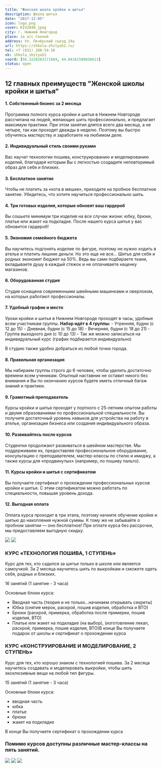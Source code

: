 ```yaml
---
title: "Женская школа кройки и шитья"
description: Школа шитья
date: "2017-12-05"
icon: logo.png
cover: KIV2048.jpeg
city: г. Нижний Новгород
place: за а/c Сенной
address: Ул. Печёрский съезд 24а
url: https://shkola-shitya52.ru/
tel: +7 (831) 288-54-10
vk: shkola_shitya52
coord: [56.3228283171604, 44.04161589836613]
status: open
---
```


## 12 главных преимуществ "Женской школы кройки и шитья"

#### 1. Собственный бизнес за 2 месяца

Программа полного курса кройки и шитья в Нижнем Новгороде рассчитана на людей, желающих шить профессионально, и предлагает максимум практики. При этом занятия длятся всего два месяца, а не четыре, так как проходят дважды в неделю. Поэтому вы быстро обучитесь мастерству и заработаете на любимом деле.

#### 2. Индивидуальный стиль своими руками

Вас научат технологии пошива, конструированию и моделированию изделий, благодаря которым Вы с легкостью создадите неповторимый образ для себя и близких.

#### 3. Бесплатное занятие

Чтобы не платить за «кота в мешке», приходите на пробное бесплатное занятие. Убедитесь, что хотите научиться профессионально шить.

#### 4. Три готовых изделия, которые обновят ваш гардероб

Вы сошьете минимум три изделия на все случаи жизни: юбку, брюки, платье или жакет на подкладке. После нашего курса шитья у вас обновится гардероб!

#### 5. Экономия семейного бюджета

Вы научитесь подгонять изделие по фигуре, поэтому не нужно ходить в ателье и платить лишние деньги. Но это еще не все... Шитье для себя и родных экономит бюджет на 50%. Ведь вы сами подбираете ткани, вкладываете душу в каждый стежок и не оплачиваете наценку магазинов.

#### 6. Оборудованная студия

Студия оснащена современными швейными машинками и оверлоком, на которых работают профессионалы.

#### 7. Удобный график и место

Уроки кройки и шитья в Нижнем Новгороде проходят в часы, удобные всем участникам группы. **Набор идёт в 4 группы:** - Утренняя, будни (с 12 до 15) - Дневная, будни (с 15 до 18) - Вечерняя, будни (с 18 до 21) - Группа выходного дня (с 10 до 13) - Так же можно записаться на индивидуальный курс (график подбирается индивидуально)

В студию также удобно добраться из любой точки города.

#### 8. Правильная организация

Мы набираем группы строго до 6 человек, чтобы уделить достаточно времени всем ученикам. Опытный наставник не оставит никого без внимания и Вы по окончанию курсов будете иметь отличный багаж знаний и практики.

#### 9. Грамотный преподаватель

Курсы кройки и шитья проходят у портного с 25-летним опытом работы и двумя образованиями по профессиональной специальности. Вы получите достаточный уровень навыков для устройства на работу в ателье, организации бизнеса или создания индивидуального образа.

#### 10. Развивайтесь после курсов

Студентки продолжают развиваться в швейном мастерстве. Мы поддерживаем их, предоставляя профессиональное оборудование, консультацию с преподавателем, мастер-классы по стилю и имиджу, а также курсы для «продвинутых» (например, по пошиву пальто).

#### 11. Курсы кройки и шитья с сертификатом

Вы получаете сертификат о прохождении профессиональных курсов кройки и шитья. С этим сертификатом можно работать по специальности, повышая уровень дохода.

#### 12. Выгодная оплата

Оплата курса проходит в три этапа, поэтому начните обучение кройке и шитью до накопления нужной суммы. К тому же не забывайте о пробном занятии — оно бесплатное! При оплате курса без рассрочки, мы предоставляем выгодную скидку.

![](./KIV2048.jpeg)
![](./KIV2193.jpeg)

### КУРС «ТЕХНОЛОГИЯ ПОШИВА, 1 СТУПЕНЬ»

Курс для тех, кто садился за шитье только в школе или является самоучкой. За 2 месяца научитесь шить по выкройкам и сможете одеть себя, родных и близких.

16 занятий (1 занятие - 3 часа)

Основные блоки курса:

- Вводная часть (теория и не только…начинаем открывать секреты)
- Юбка (снятие мерок, раскрой, пошив изделия, обработка и ВТО)
- Брюки (раскрой, примерка, обработка после примерки, пошив изделия, ВТО)
- Платье или жакет на подкладке (на выбор), (изготовление лекал, раскрой, примерка, пошив изделия, ВТО)В конце Вы получаете подарок от школы и сертификат о прохождении курса

### КУРС «КОНСТРУИРОВАНИЕ И МОДЕЛИРОВАНИЕ, 2 СТУПЕНЬ»

Курс для тех, кто хорошо знаком с технологией пошива. За 2 месяца научитесь создавать и моделировать выкройки, чтобы шить эксклюзивные вещи на любой тип фигуры.

15 занятий (1 занятие - 3 часа)

Основные блоки курса:

- вводная часть
- юбка
- платье
- брюки
- жакет на подкладке

В конце Вы получаете сертификат о прохождении курса

### Помимо курсов доступны различные мастер-классы на пять занятий.

![](./KIV2200.jpeg)
![](./KIV2259.jpeg)
![](./KIV2262.jpeg)
